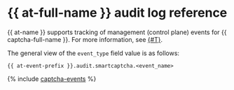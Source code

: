 # {{ at-full-name }} audit log reference

{{ at-name }} supports tracking of management (control plane) events for {{ captcha-full-name }}. For more information, see [{#T}](../audit-trails/concepts/format.md).

The general view of the `event_type` field value is as follows:

```text
{{ at-event-prefix }}.audit.smartcaptcha.<event_name>
```

{% include [captcha-events](../_includes/audit-trails/events/captcha-events.md) %}
